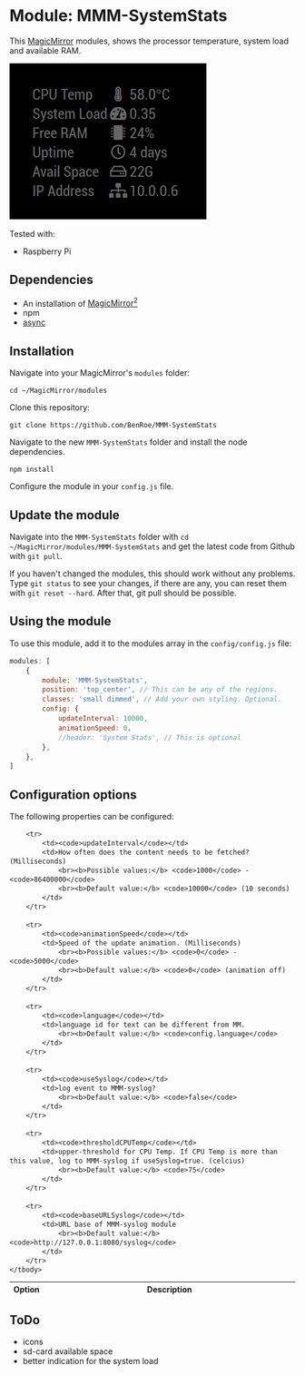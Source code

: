 # Module: MMM-SystemStats
This [MagicMirror](https://github.com/MichMich/MagicMirror) modules, shows the processor temperature, system load and available RAM.

![Magic-Mirror Module MMM-SystemStats screenshot](https://raw.githubusercontent.com/BenRoe/MMM-SystemStats/master/screenshot.png)

Tested with:
- Raspberry Pi

## Dependencies
- An installation of [MagicMirror<sup>2</sup>](https://github.com/MichMich/MagicMirror)
- npm
- [async](https://www.npmjs.com/package/async)

## Installation

Navigate into your MagicMirror's `modules` folder:
```
cd ~/MagicMirror/modules
```

Clone this repository:
```
git clone https://github.com/BenRoe/MMM-SystemStats
```

Navigate to the new `MMM-SystemStats` folder and install the node dependencies.
```
npm install
```

Configure the module in your `config.js` file.

## Update the module

Navigate into the `MMM-SystemStats` folder with `cd ~/MagicMirror/modules/MMM-SystemStats` and get the latest code from Github with `git pull`.

If you haven't changed the modules, this should work without any problems. Type `git status` to see your changes, if there are any, you can reset them with `git reset --hard`. After that, git pull should be possible.

## Using the module

To use this module, add it to the modules array in the `config/config.js` file:
```javascript
modules: [
	{
		module: 'MMM-SystemStats',
		position: 'top_center', // This can be any of the regions.
		classes: 'small dimmed', // Add your own styling. Optional.
		config: {
			updateInterval: 10000,
			animationSpeed: 0,
			//header: 'System Stats', // This is optional
		},
	},
]
```

## Configuration options

The following properties can be configured:

<table width="100%">
	<!-- why, markdown... -->
	<thead>
		<tr>
			<th>Option</th>
			<th width="100%">Description</th>
		</tr>
	<thead>
	<tbody>

		<tr>
			<td><code>updateInterval</code></td>
			<td>How often does the content needs to be fetched? (Milliseconds)
				<br><b>Possible values:</b> <code>1000</code> - <code>86400000</code>
				<br><b>Default value:</b> <code>10000</code> (10 seconds)
			</td>
		</tr>

		<tr>
			<td><code>animationSpeed</code></td>
			<td>Speed of the update animation. (Milliseconds)
				<br><b>Possible values:</b> <code>0</code> - <code>5000</code>
				<br><b>Default value:</b> <code>0</code> (animation off)
			</td>
		</tr>

		<tr>
			<td><code>language</code></td>
			<td>language id for text can be different from MM.
				<br><b>Default value:</b> <code>config.language</code>
			</td>
		</tr>

		<tr>
			<td><code>useSyslog</code></td>
			<td>log event to MMM-syslog?
				<br><b>Default value:</b> <code>false</code>
			</td>
		</tr>

		<tr>
			<td><code>thresholdCPUTemp</code></td>
			<td>upper-threshold for CPU Temp. If CPU Temp is more than this value, log to MMM-syslog if useSyslog=true. (celcius)
				<br><b>Default value:</b> <code>75</code>
			</td>
		</tr>

		<tr>
			<td><code>baseURLSyslog</code></td>
			<td>URL base of MMM-syslog module
				<br><b>Default value:</b> <code>http://127.0.0.1:8080/syslog</code>
			</td>
		</tr>
	</tbody>
</table>

## ToDo
- icons
- sd-card available space
- better indication for the system load
